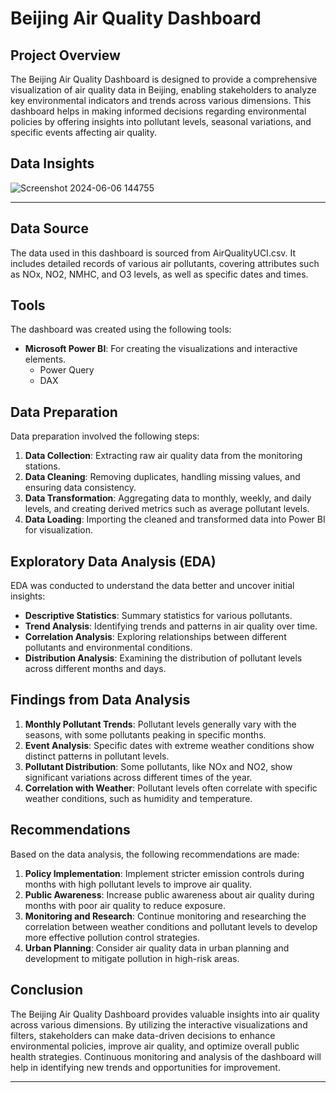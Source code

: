 
# Beijing Air Quality Dashboard

## Project Overview
The Beijing Air Quality Dashboard is designed to provide a comprehensive visualization of air quality data in Beijing, enabling stakeholders to analyze key environmental indicators and trends across various dimensions. This dashboard helps in making informed decisions regarding environmental policies by offering insights into pollutant levels, seasonal variations, and specific events affecting air quality.

## Data Insights
![Screenshot 2024-06-06 144755](https://github.com/Motjiang/Beijing-Air-Quality-Analysis/assets/114883452/a38542ad-822f-45fe-a184-c165bc234ec0)


---

## Data Source
The data used in this dashboard is sourced from AirQualityUCI.csv. It includes detailed records of various air pollutants, covering attributes such as NOx, NO2, NMHC, and O3 levels, as well as specific dates and times.

## Tools
The dashboard was created using the following tools:
- **Microsoft Power BI**: For creating the visualizations and interactive elements.
  - Power Query
  - DAX 


## Data Preparation
Data preparation involved the following steps:
1. **Data Collection**: Extracting raw air quality data from the monitoring stations.
2. **Data Cleaning**: Removing duplicates, handling missing values, and ensuring data consistency.
3. **Data Transformation**: Aggregating data to monthly, weekly, and daily levels, and creating derived metrics such as average pollutant levels.
4. **Data Loading**: Importing the cleaned and transformed data into Power BI for visualization.

## Exploratory Data Analysis (EDA)
EDA was conducted to understand the data better and uncover initial insights:
- **Descriptive Statistics**: Summary statistics for various pollutants.
- **Trend Analysis**: Identifying trends and patterns in air quality over time.
- **Correlation Analysis**: Exploring relationships between different pollutants and environmental conditions.
- **Distribution Analysis**: Examining the distribution of pollutant levels across different months and days.

## Findings from Data Analysis
1. **Monthly Pollutant Trends**: Pollutant levels generally vary with the seasons, with some pollutants peaking in specific months.
2. **Event Analysis**: Specific dates with extreme weather conditions show distinct patterns in pollutant levels.
3. **Pollutant Distribution**: Some pollutants, like NOx and NO2, show significant variations across different times of the year.
4. **Correlation with Weather**: Pollutant levels often correlate with specific weather conditions, such as humidity and temperature.

## Recommendations
Based on the data analysis, the following recommendations are made:
1. **Policy Implementation**: Implement stricter emission controls during months with high pollutant levels to improve air quality.
2. **Public Awareness**: Increase public awareness about air quality during months with poor air quality to reduce exposure.
3. **Monitoring and Research**: Continue monitoring and researching the correlation between weather conditions and pollutant levels to develop more effective pollution control strategies.
4. **Urban Planning**: Consider air quality data in urban planning and development to mitigate pollution in high-risk areas.

## Conclusion
The Beijing Air Quality Dashboard provides valuable insights into air quality across various dimensions. By utilizing the interactive visualizations and filters, stakeholders can make data-driven decisions to enhance environmental policies, improve air quality, and optimize overall public health strategies. Continuous monitoring and analysis of the dashboard will help in identifying new trends and opportunities for improvement.

---
